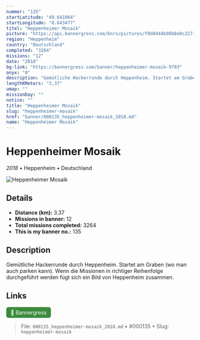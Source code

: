 ```yaml
---
nummer: "135"
startLatitude: "49.641064"
startLongitude: "8.643477"
titel: "Heppenheimer Mosaik"
picture: "https://api.bannergress.com/bnrs/pictures/f0d8444b98b8e0c2271c6a92ea9ba1e6"
region: "Heppenheim"
country: "Deutschland"
completed: "3264"
missions: "12"
date: "2018"
bg-link: "https://bannergress.com/banner/heppenheimer-mosaik-9793"
onyx: "0"
description: "Gemütliche Hackerrunde durch Heppenheim. Startet am Graben (wo man auch parken kann). \nWenn die Missionen in richtiger Reihenfolge durchgeführt werden fügt sich ein Bild von Heppenheim zusammen."
lengthKMeters: "3,37"
umap: ""
missionDay: ""
notice: ""
title: "Heppenheimer Mosaik"
slug: "heppenheimer-mosaik"
href: "banner/000135_heppenheimer-mosaik_2018.md"
name: "Heppenheimer Mosaik"
---
```

# Heppenheimer Mosaik

*2018* • Heppenheim • Deutschland

![Heppenheimer Mosaik](https://api.bannergress.com/bnrs/pictures/f0d8444b98b8e0c2271c6a92ea9ba1e6)



## Details
- **Distance (km):** 3.37
- **Missions in banner:** 12
- **Total missions completed:** 3264
- **This is my banner no.:** 135



## Description
Gemütliche Hackerrunde durch Heppenheim. Startet am Graben (wo man auch parken kann). 
Wenn die Missionen in richtiger Reihenfolge durchgeführt werden fügt sich ein Bild von Heppenheim zusammen.



## Links
<a href="https://bannergress.com/banner/heppenheimer-mosaik-9793" target="_blank" style="display:inline-block;margin-right:8px;padding:6px 12px;background:#3c8b3c;color:#fff;text-decoration:none;border-radius:6px;">🔗 Bannergress</a>



> File: `000135_heppenheimer-mosaik_2018.md`
> • #000135
> • Slug: `heppenheimer-mosaik`
